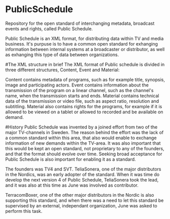 # PublicSchedule
Repository for the open standard of interchanging metadata, broadcast events and rights, called Public Schedule.

Public Schedule is an XML format, for distributing data within TV and media business. It's purpuse is to have a common
open standard for exhanging information between internal systems at a broadcaster or distributor, as well as exhanging
this type of data between organizations.

#The XML structure in brief
The XML format of Public schedule is divided in three different structures, Content, Event and Material:

Content contains metadata of programs, such as for example title, synopsis, image and participating actors.
Event contains information about the transmission of the program on a linear channel, such as the channel's name, 
when the transmission starts and ends.
Material contains technical data of the transmission or video file, such as aspect ratio, resolution and subtitling. 
Material also contains rights for the programs, for example if it is allowed to be viewed on a tablet or allowed to 
recorded and be available on demand.

#History
Public Schedule was invented by a joined effort from two of the major TV-channels in Sweden. The reason behind the effort was the lack of a common standard within this area, that
also would enable to exchange information of new demands within the TV-area. It was also important that this would
be kept an open standard, not proprietary to any of the founders, and that the format should evolve over time. 
Seeking broad acceptance for Public Schedule is also important for enabling it as a standard.

The founders was TV4 and SVT. TeliaSonera, one of the major distributors in the Nordics, was an early adopter of the standard. When it was time do develop the next version 4 of Public Schedule, TeliaSonera took the lead, and it was also at this time as June was involved as contributor.

TerracomBoxer, one of the other major distributors in the Nordic is also supporting this standard, and when there was
a need to let this standard be supervised by an external, independant organization, June was asked to perform this task.


